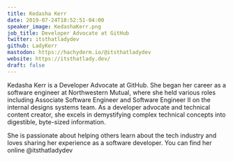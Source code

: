 ```yaml
---
title: Kedasha Kerr
date: 2019-07-24T18:52:51-04:00
speaker_image: KedashaKerr.png
job_title: Developer Advocate at GitHub
twitter: itsthatladydev
github: LadyKerr
mastodon: https://hachyderm.io/@itsthatladydev
website: https://itsthatlady.dev/
draft: false
---
```


Kedasha Kerr is a Developer Advocate at GitHub. She began her career as a software engineer at Northwestern Mutual, where she held various roles including Associate Software Engineer and Software Engineer II on the internal designs systems team. As a developer advocate and technical content creator, she excels in demystifying complex technical concepts into digestible, byte-sized information.

She is passionate about helping others learn about the tech industry and loves sharing her experience as a software developer. You can find her online @itsthatladydev
